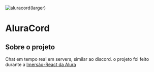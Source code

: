 ![aluracord(larger)](https://user-images.githubusercontent.com/62760711/162063094-65fd1f90-2116-4fa1-a9ab-d5e486d90faa.png)

# AluraCord

## Sobre o projeto

Chat em tempo real em servers, similar ao discord. o projeto foi feito durante a [Imersão-React da Alura](https://github.com/alura-challenges/aluracord-matrix)
